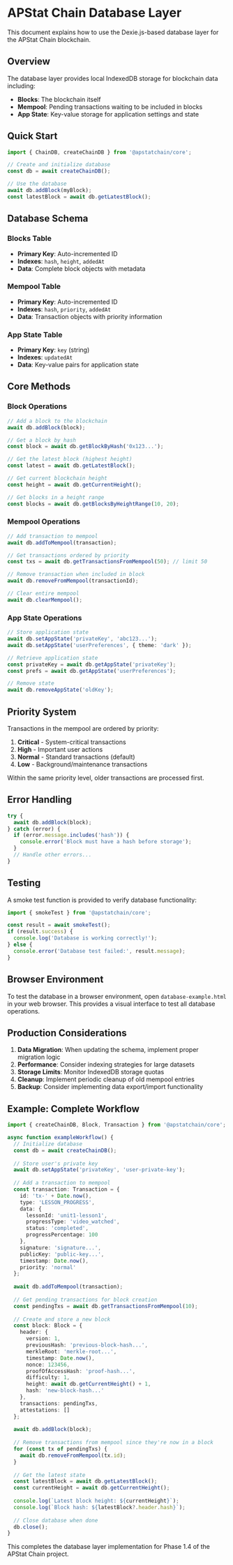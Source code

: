 # APStat Chain Database Layer

This document explains how to use the Dexie.js-based database layer for the APStat Chain blockchain.

## Overview

The database layer provides local IndexedDB storage for blockchain data including:
- **Blocks**: The blockchain itself
- **Mempool**: Pending transactions waiting to be included in blocks
- **App State**: Key-value storage for application settings and state

## Quick Start

```typescript
import { ChainDB, createChainDB } from '@apstatchain/core';

// Create and initialize database
const db = await createChainDB();

// Use the database
await db.addBlock(myBlock);
const latestBlock = await db.getLatestBlock();
```

## Database Schema

### Blocks Table
- **Primary Key**: Auto-incremented ID
- **Indexes**: `hash`, `height`, `addedAt`
- **Data**: Complete block objects with metadata

### Mempool Table  
- **Primary Key**: Auto-incremented ID
- **Indexes**: `hash`, `priority`, `addedAt`
- **Data**: Transaction objects with priority information

### App State Table
- **Primary Key**: `key` (string)
- **Indexes**: `updatedAt`
- **Data**: Key-value pairs for application state

## Core Methods

### Block Operations

```typescript
// Add a block to the blockchain
await db.addBlock(block);

// Get a block by hash
const block = await db.getBlockByHash('0x123...');

// Get the latest block (highest height)
const latest = await db.getLatestBlock();

// Get current blockchain height
const height = await db.getCurrentHeight();

// Get blocks in a height range
const blocks = await db.getBlocksByHeightRange(10, 20);
```

### Mempool Operations

```typescript
// Add transaction to mempool
await db.addToMempool(transaction);

// Get transactions ordered by priority
const txs = await db.getTransactionsFromMempool(50); // limit 50

// Remove transaction when included in block
await db.removeFromMempool(transactionId);

// Clear entire mempool
await db.clearMempool();
```

### App State Operations

```typescript
// Store application state
await db.setAppState('privateKey', 'abc123...');
await db.setAppState('userPreferences', { theme: 'dark' });

// Retrieve application state
const privateKey = await db.getAppState('privateKey');
const prefs = await db.getAppState('userPreferences');

// Remove state
await db.removeAppState('oldKey');
```

## Priority System

Transactions in the mempool are ordered by priority:
1. **Critical** - System-critical transactions
2. **High** - Important user actions
3. **Normal** - Standard transactions (default)
4. **Low** - Background/maintenance transactions

Within the same priority level, older transactions are processed first.

## Error Handling

```typescript
try {
  await db.addBlock(block);
} catch (error) {
  if (error.message.includes('hash')) {
    console.error('Block must have a hash before storage');
  }
  // Handle other errors...
}
```

## Testing

A smoke test function is provided to verify database functionality:

```typescript
import { smokeTest } from '@apstatchain/core';

const result = await smokeTest();
if (result.success) {
  console.log('Database is working correctly!');
} else {
  console.error('Database test failed:', result.message);
}
```

## Browser Environment

To test the database in a browser environment, open `database-example.html` in your web browser. This provides a visual interface to test all database operations.

## Production Considerations

1. **Data Migration**: When updating the schema, implement proper migration logic
2. **Performance**: Consider indexing strategies for large datasets
3. **Storage Limits**: Monitor IndexedDB storage quotas
4. **Cleanup**: Implement periodic cleanup of old mempool entries
5. **Backup**: Consider implementing data export/import functionality

## Example: Complete Workflow

```typescript
import { createChainDB, Block, Transaction } from '@apstatchain/core';

async function exampleWorkflow() {
  // Initialize database
  const db = await createChainDB();
  
  // Store user's private key
  await db.setAppState('privateKey', 'user-private-key');
  
  // Add a transaction to mempool
  const transaction: Transaction = {
    id: 'tx-' + Date.now(),
    type: 'LESSON_PROGRESS',
    data: {
      lessonId: 'unit1-lesson1',
      progressType: 'video_watched',
      status: 'completed',
      progressPercentage: 100
    },
    signature: 'signature...',
    publicKey: 'public-key...',
    timestamp: Date.now(),
    priority: 'normal'
  };
  
  await db.addToMempool(transaction);
  
  // Get pending transactions for block creation
  const pendingTxs = await db.getTransactionsFromMempool(10);
  
  // Create and store a new block
  const block: Block = {
    header: {
      version: 1,
      previousHash: 'previous-block-hash...',
      merkleRoot: 'merkle-root...',
      timestamp: Date.now(),
      nonce: 123456,
      proofOfAccessHash: 'proof-hash...',
      difficulty: 1,
      height: await db.getCurrentHeight() + 1,
      hash: 'new-block-hash...'
    },
    transactions: pendingTxs,
    attestations: []
  };
  
  await db.addBlock(block);
  
  // Remove transactions from mempool since they're now in a block
  for (const tx of pendingTxs) {
    await db.removeFromMempool(tx.id);
  }
  
  // Get the latest state
  const latestBlock = await db.getLatestBlock();
  const currentHeight = await db.getCurrentHeight();
  
  console.log(`Latest block height: ${currentHeight}`);
  console.log(`Block hash: ${latestBlock?.header.hash}`);
  
  // Close database when done
  db.close();
}
```

This completes the database layer implementation for Phase 1.4 of the APStat Chain project. 